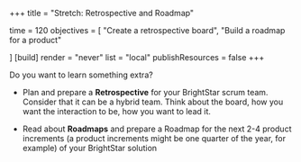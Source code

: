 +++
title = "Stretch: Retrospective and Roadmap"

time = 120
objectives = [
    "Create a retrospective board",
    "Build a roadmap for a product"

]
[build]
  render = "never"
  list = "local"
  publishResources = false
+++

Do you want to learn something extra?

- Plan and prepare a **Retrospective** for your BrightStar scrum team. Consider that it can be a hybrid team. Think about the board, how you want the interaction to be, how you want to lead it.

- Read about **Roadmaps** and prepare a Roadmap for the next 2-4 product increments (a product increments might be one quarter of the year, for example) of your BrightStar solution


